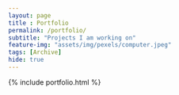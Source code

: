 ```yaml
--- 
layout: page
title : Portfolio 
permalink: /portfolio/
subtitle: "Projects I am working on" 
feature-img: "assets/img/pexels/computer.jpeg"
tags: [Archive]
hide: true
---
```


{% include portfolio.html %}